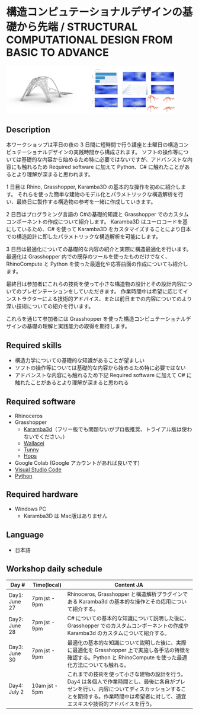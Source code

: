 # 構造コンピュテーショナルデザインの基礎から先端 / STRUCTURAL COMPUTATIONAL DESIGN FROM BASIC TO ADVANCE

<img src="https://github.com/hrntsm/DigitalFUTURES/blob/main/images/ResultModelPerspective.jpg?raw=true" width="45%">
<img src="https://github.com/hrntsm/DigitalFUTURES/blob/main/images/TunnyResult%201920x1080.jpg?raw=true" width="45%">

## Description

本ワークショップは平日の夜の 3 日間に短時間で行う講座と土曜日の構造コンピュテーショナルデザインの実践時間から構成されます。
ソフトの操作等については基礎的な内容から始めるため特に必要ではないですが、アドバンストな内容にも触れるため Required software に加えて Python、C# に触れたことがあるとより理解が深まると思われます。

1 日目は Rhino, Grasshopper, Karamba3D の基本的な操作を初めに紹介します。
それらを使った簡単な建物のモデル化とパラメトリックな構造解析を行い、最終日に製作する構造物の参考を一緒に作成していきます。

2 日目はプログラミング言語の C#の基礎的知識と Grasshopper でのカスタムコンポーネントの作成について紹介します。
Karamba3D はユーロコードを基にしているため、C# を使って Karamba3D をカスタマイズすることにより日本での構造設計に即したパラメトリックな構造解析を可能にします。

3 日目は最適化についての基礎的な内容の紹介と実際に構造最適化を行います。
最適化は Grasshopper 内での既存のツールを使ったものだけでなく、RhinoCompute と Python を使った最適化や応答曲面の作成についても紹介します。

最終日は参加者にこれらの技術を使って小さな構造物の設計とその設計内容についてのプレゼンテーションをしていただきます。
作業時間中は希望に応じてインストラクターによる技術的アドバイス、または前日までの内容についてのより深い技術についての紹介を行います。

これらを通じて参加者には Grasshopper を使った構造コンピュテーショナルデザインの基礎の理解と実践能力の取得を期待します。

## Required skills

- 構造力学についての基礎的な知識があることが望ましい
- ソフトの操作等については基礎的な内容から始めるため特に必要ではない
- アドバンストな内容にも触れるため下記 Required software に加えて C# に触れたことがあるとより理解が深まると思われる

## Required software

- Rhinoceros
- Grasshopper
  - [Karamba3d](https://www.food4rhino.com/en/app/karamba3d)（フリー版でも問題ないがプロ版推奨、トライアル版は使わないでください。）
  - [Wallacei](https://www.food4rhino.com/en/app/wallacei)
  - [Tunny](https://www.food4rhino.com/en/app/tunny)
  - [Hops](https://developer.rhino3d.com/guides/compute/hops-component/#installing-hops-for-windows)
- Google Colab (Google アカウントがあれば良いです)
- [Visual Studio Code](https://code.visualstudio.com/download)
- [Python](https://www.python.org/downloads/)

## Required hardware

- Windows PC
  - Karamba3D は Mac版はありません

## Language

- 日本語

## Workshop daily schedule

| Day #         | Time(local)    | Content JA                                                                                                                                                                                                                |
| ------------- | -------------- | ------------------------------------------------------------------------------------------------------------------------------------------------------------------------------------------------------------------------- |
| Day1: June 27 | 7pm jst - 9pm  | Rhinoceros, Grasshopper と構造解析プラグインである Karamba3d の基本的な操作とその応用について紹介する。                                                                                                                   |
| Day2: June 28 | 7pm jst - 9pm  | C# についての基本的な知識について説明した後に、Grasshopper でのカスタムコンポーネントの作成や Karamba3d のカスタムについて紹介する。                                                                                      |
| Day3: June 30 | 7pm jst - 9pm  | 最適化の基本的な知識について説明した後に、実際に最適化を Grasshopper 上で実施し各手法の特徴を確認する。Python と RhinoCompute を使った最適化方法についても触れる。                                                        |
| Day4: July 2  | 10am jst - 5pm | これまでの技術を使って小さな建物の設計を行う。Day4 は各個人で作業時間とし、最後に各自がプレゼンを行い、内容についてディスカッションすることを期待する。作業時間中は希望者に対して、適宜エスキスや技術的アドバイスを行う。 |
